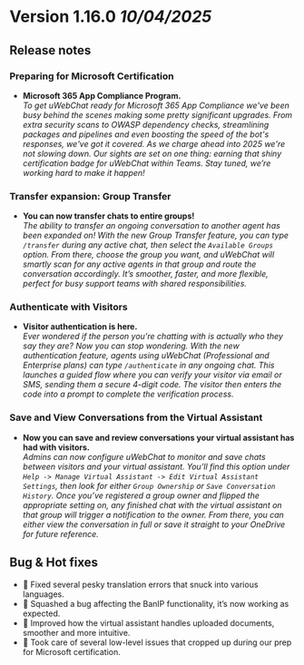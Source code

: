 # Version 1.16.0 *10/04/2025*
 
## Release notes
 
### Preparing for Microsoft Certification
 
* **Microsoft 365 App Compliance Program.** <br />
*To get uWebChat ready for Microsoft 365 App Compliance we've been busy behind the scenes making some pretty significant upgrades. From extra security scans to OWASP dependency checks, streamlining packages and pipelines and even boosting the speed of the bot's responses, we've got it covered. As we charge ahead into 2025 we're not slowing down. Our sights are set on one thing: earning that shiny certification badge for uWebChat within Teams. Stay tuned, we’re working hard to make it happen!*
 
### Transfer expansion: Group Transfer
 
* **You can now transfer chats to entire groups!** <br />
*The ability to transfer an ongoing conversation to another agent has been expanded on! With the new Group Transfer feature, you can type `/transfer` during any active chat, then select the `Available Groups` option. From there, choose the group you want, and uWebChat will smartly scan for any active agents in that group and route the conversation accordingly. It’s smoother, faster, and more flexible, perfect for busy support teams with shared responsibilities.*
 
### Authenticate with Visitors
 
* **Visitor authentication is here.** <br />
*Ever wondered if the person you're chatting with is actually who they say they are? Now you can stop wondering. With the new authentication feature, agents using uWebChat (Professional and Enterprise plans) can type `/authenticate` in any ongoing chat. This launches a guided flow where you can verify your visitor via email or SMS, sending them a secure 4-digit code. The visitor then enters the code into a prompt to complete the verification process.*
 
### Save and View Conversations from the Virtual Assistant
 
* **Now you can save and review conversations your virtual assistant has had with visitors.**<br />
*Admins can now configure uWebChat to monitor and save chats between visitors and your virtual assistant. You’ll find this option under `Help -> Manage Virtual Assistant -> Edit Virtual Assistant Settings`, then look for either `Group Ownership` or `Save Conversation History`. Once you’ve registered a group owner and flipped the appropriate setting on, any finished chat with the virtual assistant on that group will trigger a notification to the owner. From there, you can either view the conversation in full or save it straight to your OneDrive for future reference.*
 
## Bug & Hot fixes
 
* 🐞 Fixed several pesky translation errors that snuck into various languages.
* 🐞 Squashed a bug affecting the BanIP functionality, it’s now working as expected.
* 🐞 Improved how the virtual assistant handles uploaded documents, smoother and more intuitive.
* 🐞 Took care of several low-level issues that cropped up during our prep for Microsoft certification.